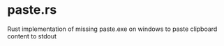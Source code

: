 # paste.rs
Rust implementation of missing paste.exe on windows to paste clipboard content to stdout
